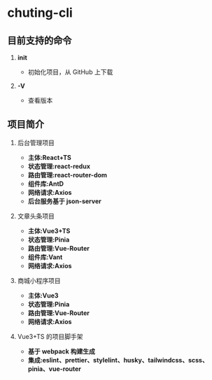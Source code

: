 # chuting-cli

## 目前支持的命令

1. **init**

   - 初始化项目，从 GitHub 上下载

2. **-V**
   - 查看版本

## 项目简介

1. 后台管理项目

   - **主体:React+TS**
   - **状态管理:react-redux**
   - **路由管理:react-router-dom**
   - **组件库:AntD**
   - **网络请求:Axios**
   - **后台服务基于 json-server**

2. 文章头条项目

   - **主体:Vue3+TS**
   - **状态管理:Pinia**
   - **路由管理:Vue-Router**
   - **组件库:Vant**
   - **网络请求:Axios**

3. 商城小程序项目

   - **主体:Vue3**
   - **状态管理:Pinia**
   - **路由管理:Vue-Router**
   - **网络请求:Axios**

4. Vue3+TS 的项目脚手架
   - **基于 webpack 构建生成**
   - **集成:eslint、prettier、stylelint、husky、tailwindcss、scss、pinia、vue-router**
